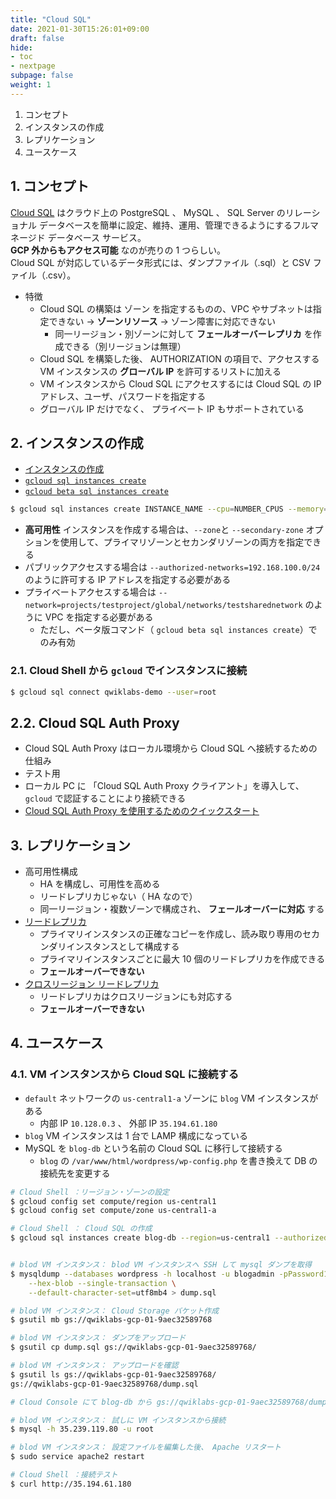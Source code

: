 ```yaml
---
title: "Cloud SQL"
date: 2021-01-30T15:26:01+09:00
draft: false
hide:
- toc
- nextpage
subpage: false
weight: 1
---
```


<!--more-->

1. コンセプト
2. インスタンスの作成
3. レプリケーション
4. ユースケース

## 1. コンセプト

[Cloud SQL](https://cloud.google.com/sql/docs) はクラウド上の PostgreSQL 、 MySQL 、 SQL Server のリレーショナル データベースを簡単に設定、維持、運用、管理できるようにするフルマネージド データベース サービス。  
**GCP 外からもアクセス可能** なのが売りの 1 つらしい。  
Cloud SQL が対応しているデータ形式には、ダンプファイル（.sql）と CSV ファイル（.csv）。

- 特徴
    - Cloud SQL の構築は ゾーン を指定するものの、VPC やサブネットは指定できない -> **ゾーンリソース** -> ゾーン障害に対応できない
        - 同一リージョン・別ゾーンに対して **フェールオーバーレプリカ** を作成できる（別リージョンは無理）
    - Cloud SQL を構築した後、 AUTHORIZATION の項目で、アクセスする VM インスタンスの **グローバル IP** を許可するリストに加える
    - VM インスタンスから Cloud SQL にアクセスするには Cloud SQL の IP アドレス、ユーザ、パスワードを指定する
    - グローバル IP だけでなく、 プライベート IP もサポートされている


## 2. インスタンスの作成

- [インスタンスの作成](https://cloud.google.com/sql/docs/mysql/create-instance#gcloud)
- [`gcloud sql instances create`](https://cloud.google.com/sdk/gcloud/reference/sql/instances/create)
- [`gcloud beta sql instances create`](https://cloud.google.com/sdk/gcloud/reference/beta/sql/instances/create)

```bash
$ gcloud sql instances create INSTANCE_NAME --cpu=NUMBER_CPUS --memory=MEMORY_SIZE --region=REGION
```

- **高可用性** インスタンスを作成する場合は、`--zone`と `--secondary-zone` オプションを使用して、プライマリゾーンとセカンダリゾーンの両方を指定できる
- パブリックアクセスする場合は `--authorized-networks=192.168.100.0/24` のように許可する IP アドレスを指定する必要がある
- プライベートアクセスする場合は `--network=projects/testproject/global/networks/testsharednetwork` のように VPC を指定する必要がある
    - ただし、ベータ版コマンド（ `gcloud beta sql instances create`）でのみ有効

### 2.1. Cloud Shell から `gcloud` でインスタンスに接続

```bash
$ gcloud sql connect qwiklabs-demo --user=root
```

## 2.2. Cloud SQL Auth Proxy

- Cloud SQL Auth Proxy はローカル環境から Cloud SQL へ接続するための仕組み
- テスト用
- ローカル PC に 「Cloud SQL Auth Proxy クライアント」を導入して、 `gcloud` で認証することにより接続できる
- [Cloud SQL Auth Proxy を使用するためのクイックスタート](https://cloud.google.com/sql/docs/mysql/quickstart-proxy-test)

## 3. レプリケーション

- 高可用性構成
    - HA を構成し、可用性を高める
    - リードレプリカじゃない（ HA なので）
    - 同一リージョン・複数ゾーンで構成され、 **フェールオーバーに対応** する
- [リードレプリカ](https://cloud.google.com/sql/docs/postgres/replication#read-replicas)
    - プライマリインスタンスの正確なコピーを作成し、読み取り専用のセカンダリインスタンスとして構成する
    - プライマリインスタンスごとに最大 10 個のリードレプリカを作成できる
    - **フェールオーバーできない**
- [クロスリージョン リードレプリカ](https://cloud.google.com/sql/docs/postgres/replication#cross-region-read-replicas)
    - リードレプリカはクロスリージョンにも対応する
    - **フェールオーバーできない**

## 4. ユースケース

### 4.1. VM インスタンスから Cloud SQL に接続する

- `default` ネットワークの `us-central1-a` ゾーンに `blog` VM インスタンスがある
    - 内部 IP `10.128.0.3` 、 外部 IP `35.194.61.180`
- `blog` VM インスタンスは 1 台で LAMP 構成になっている
- MySQL を `blog-db` という名前の Cloud SQL に移行して接続する
    - `blog` の `/var/www/html/wordpress/wp-config.php` を書き換えて DB の接続先を変更する

```bash
# Cloud Shell ：リージョン・ゾーンの設定
$ gcloud config set compute/region us-central1
$ gcloud config set compute/zone us-central1-a

# Cloud Shell ： Cloud SQL の作成
$ gcloud sql instances create blog-db --region=us-central1 --authorized-networks=35.194.61.180/32


# blod VM インスタンス： blod VM インスタンスへ SSH して mysql ダンプを取得
$ mysqldump --databases wordpress -h localhost -u blogadmin -pPassword1* \
    --hex-blob --single-transaction \
    --default-character-set=utf8mb4 > dump.sql

# blod VM インスタンス： Cloud Storage バケット作成
$ gsutil mb gs://qwiklabs-gcp-01-9aec32589768

# blod VM インスタンス： ダンプをアップロード
$ gsutil cp dump.sql gs://qwiklabs-gcp-01-9aec32589768/

# blod VM インスタンス： アップロードを確認
$ gsutil ls gs://qwiklabs-gcp-01-9aec32589768/
gs://qwiklabs-gcp-01-9aec32589768/dump.sql

# Cloud Console にて blog-db から gs://qwiklabs-gcp-01-9aec32589768/dump.sql をインポート

# blod VM インスタンス： 試しに VM インスタンスから接続
$ mysql -h 35.239.119.80 -u root

# blod VM インスタンス： 設定ファイルを編集した後、 Apache リスタート
$ sudo service apache2 restart

# Cloud Shell ：接続テスト
$ curl http://35.194.61.180
```